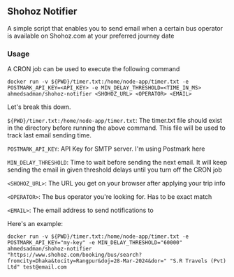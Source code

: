 ## Shohoz Notifier
A simple script that enables you to send email when a certain bus operator is available on Shohoz.com at your preferred journey date

### Usage
A CRON job can be used to execute the following command
```
docker run -v ${PWD}/timer.txt:/home/node-app/timer.txt -e POSTMARK_API_KEY=<API_KEY> -e MIN_DELAY_THRESHOLD=<TIME_IN_MS> ahmedsadman/shohoz-notifier <SHOHOZ_URL> <OPERATOR> <EMAIL>
```

Let's break this down.

`${PWD}/timer.txt:/home/node-app/timer.txt`: The timer.txt file should exist in the directory before running the above command. This file will be used to track last email sending time.

`POSTMARK_API_KEY`: API Key for SMTP server. I'm using Postmark here

`MIN_DELAY_THRESHOLD`: Time to wait before sending the next email. It will keep sending the email in given threshold delays until you turn off the CRON job

`<SHOHOZ_URL>`: The URL you get on your browser after applying your trip info

`<OPERATOR>`: The bus operator you're looking for. Has to be exact match

`<EMAIL>`: The email address to send notifications to

Here's an example:
```
docker run -v ${PWD}/timer.txt:/home/node-app/timer.txt -e POSTMARK_API_KEY="my-key" -e MIN_DELAY_THRESHOLD="60000" ahmedsadman/shohoz-notifier "https://www.shohoz.com/booking/bus/search?fromcity=Dhaka&tocity=Rangpur&doj=28-Mar-2024&dor=" "S.R Travels (Pvt) Ltd" test@email.com 
```
